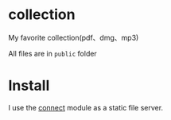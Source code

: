 # collection
My favorite collection(pdf、dmg、mp3)

All files are in `public` folder

# Install
I use the [connect](https://github.com/senchalabs/connect) module as a static file server.
